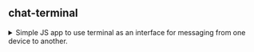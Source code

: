 ## chat-terminal

<details>
      <summary>Simple JS app to use terminal as an interface for messaging from one device to another.</summary>
        <ul>
            <li>Used Stream API as a client-to-client service provider.</li>
        </ul>
</details>

